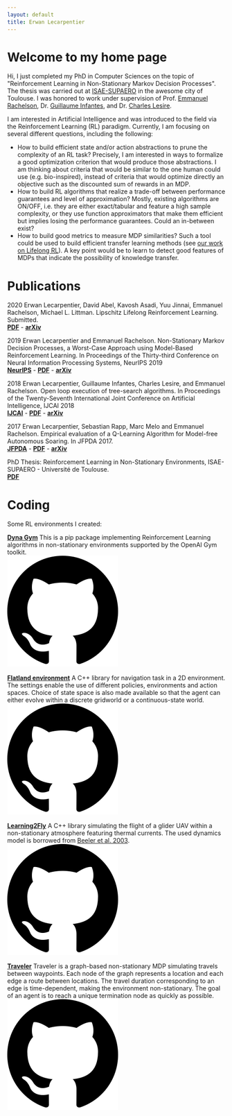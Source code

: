 ```yaml
---
layout: default
title: Erwan Lecarpentier
---
```


# Welcome to my home page

Hi, I just completed my PhD in Computer Sciences on the topic of "Reinforcement Learning in Non-Stationary Markov Decision Processes". The thesis was carried out at [ISAE-SUPAERO](https://www.isae-supaero.fr/en/) in the awesome city of Toulouse. I was honored to work under supervision of Prof. [Emmanuel Rachelson](https://people.isae-supaero.fr/emmanuel-rachelson?lang=en), Dr. [Guillaume Infantes](https://scholar.google.fr/citations?user=CyD_G68AAAAJ&hl=en), and Dr. [Charles Lesire](https://www.onera.fr/en/node/3104).

I am interested in Artificial Intelligence and was introduced to the field via the Reinforcement Learning (RL) paradigm. Currently, I am focusing on several different questions, including the following:
- How to build efficient state and/or action abstractions to prune the complexity of an RL task? Precisely, I am interested in ways to formalize a good optimization criterion that would produce those abstractions. I am thinking about criteria that would be similar to the one human could use (e.g. bio-inspired), instead of criteria that would optimize directly an objective such as the discounted sum of rewards in an MDP.
- How to build RL algorithms that realize a trade-off between performance guarantees and level of approximation? Mostly, existing algorithms are ON/OFF, i.e. they are either exact/tabular and feature a high sample complexity, or they use function approximators that make them efficient but implies losing the performance guarantees. Could an in-between exist?
- How to build good metrics to measure MDP similarities? Such a tool could be used to build efficient transfer learning methods (see [our work on Lifelong RL](https://erwanlecarpentier.github.io/pdf/lecarpentier20lipschitz.pdf)). A key point would be to learn to detect good features of MDPs that indicate the possibility of knowledge transfer.

# Publications

2020 Erwan Lecarpentier, David Abel, Kavosh Asadi, Yuu Jinnai, Emmanuel Rachelson, Michael L. Littman. Lipschitz Lifelong Reinforcement Learning. Submitted.<br/>
[**PDF**](https://erwanlecarpentier.github.io/pdf/lecarpentier20lipschitz.pdf) - [**arXiv**](https://arxiv.org/abs/2001.05411)

2019 Erwan Lecarpentier and Emmanuel Rachelson. Non-Stationary Markov Decision Processes, a Worst-Case Approach using Model-Based Reinforcement Learning. In Proceedings of the Thirty-third Conference on Neural Information Processing Systems, NeurIPS 2019<br/>
[**NeurIPS**](https://papers.nips.cc/paper/8942-non-stationary-markov-decision-processes-a-worst-case-approach-using-model-based-reinforcement-learning) - [**PDF**](https://erwanlecarpentier.github.io/pdf/lecarpentier19non.pdf) - [**arXiv**](https://arxiv.org/abs/1904.10090)

2018 Erwan Lecarpentier, Guillaume Infantes, Charles Lesire, and Emmanuel Rachelson. Open loop execution of tree-search algorithms. In Proceedings of the Twenty-Seventh International Joint Conference on Artificial Intelligence, IJCAI 2018<br/>
[**IJCAI**](https://www.ijcai.org/proceedings/2018/0327.pdf) - [**PDF**](https://erwanlecarpentier.github.io/pdf/lecarpentier18openloop.pdf) - [**arXiv**](https://arxiv.org/abs/1805.01367)

2017 Erwan Lecarpentier, Sebastian Rapp, Marc Melo and Emmanuel Rachelson. Empirical evaluation of a Q-Learning Algorithm for Model-free Autonomous Soaring. In JFPDA 2017.<br/>
[**JFPDA**](https://pfia2017.greyc.fr/share/actes/JFPDA/Lecarpentier_JFPDA_2017.pdf) - [**PDF**](https://erwanlecarpentier.github.io/pdf/lecarpentier17empirical.pdf) - [**arXiv**](https://arxiv.org/abs/1707.05668)

PhD Thesis: Reinforcement Learning in Non-Stationary Environments, ISAE-SUPAERO - Université de Toulouse.<br/>
[**PDF**](https://erwanlecarpentier.github.io/pdf/phdthesis.pdf)

# Coding

Some RL environments I created:

[**Dyna Gym**](https://github.com/SuReLI/dyna-gym)
This is a pip package implementing Reinforcement Learning algorithms in non-stationary environments supported by the OpenAI Gym toolkit.<br/>
<a href="https://github.com/SuReLI/dyna-gym"><img class="small_link_icon_button" src="img/github_logo.png"></a>

[**Flatland environment**](https://github.com/erwanlecarpentier/flatland)
A C++ library for navigation task in a 2D environment. The settings enable the use of different policies, environments and action spaces. Choice of state space is also made available so that the agent can either evolve within a discrete gridworld or a continuous-state world.<br/>
<a href="https://github.com/erwanlecarpentier/flatland"><img class="small_link_icon_button" src="img/github_logo.png"></a>

[**Learning2Fly**](https://github.com/erwanlecarpentier/l2f)
A C++ library simulating the flight of a glider UAV within a non-stationary atmosphere featuring thermal currents. The used dynamics model is borrowed from [Beeler et al. 2003](https://ntrs.nasa.gov/search.jsp?R=20040031358).<br/>
<a href="https://github.com/erwanlecarpentier/l2f"><img class="small_link_icon_button" src="img/github_logo.png"></a>

[**Traveler**](https://github.com/erwanlecarpentier/traveler)
Traveler is a graph-based non-stationary MDP simulating travels between waypoints. Each node of the graph represents a location and each edge a route between locations. The travel duration corresponding to an edge is time-dependent, making the environment non-stationary. The goal of an agent is to reach a unique termination node as quickly as possible.<br/>
<a href="https://github.com/erwanlecarpentier/traveler"><img class="small_link_icon_button" src="img/github_logo.png"></a>

